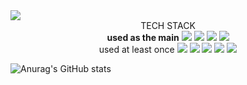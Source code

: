 
<!--
**jinyongyun/jinyongyun** is a ✨ _special_ ✨ repository because its `README.md` (this file) appears on your GitHub profile.

Here are some ideas to get you started:

- 🔭 I’m currently working on ...
- 🌱 I’m currently learning ...
- 👯 I’m looking to collaborate on ...
- 🤔 I’m looking for help with ...
- 💬 Ask me about ...
- 📫 How to reach me: ...
- 😄 Pronouns: ...
- ⚡ Fun fact: ...
-->


<img src="https://user-images.githubusercontent.com/102133961/167402745-2f2045c3-c0ce-4ed8-9297-80782d4ff4bd.jpg" style="width=100% height=300px">
<div style="text-align:center">
  TECH STACK<br>
  <b>used as the main</b>
<img src="https://img.shields.io/badge/JAVA-#22FF6B?style=for-the-badge&logo=Java&logoColor=black">
  <img src="https://img.shields.io/badge/Java-#22FF6B?style=flat-square&logo=Java&logoColor=black"/>
  <img src="https://img.shields.io/badge/C++-#FFFB00?style=for-the-badge&logo=C++&logoColor=black">
  <img src="https://img.shields.io/badge/Swift-#B32525?style=for-the-badge&logo=Swift&logoColor=black"><br>
  used at least once
    <img src="https://img.shields.io/badge/C-#94923E?style=for-the-badge&logo=C&logoColor=black">
    <img src="https://img.shields.io/badge/C-#ABAA97?style=for-the-badge&logo=HTML5&logoColor=black">
    <img src="https://img.shields.io/badge/C-#FAEF34?style=for-the-badge&logo=CSS3=black">
    <img src="https://img.shields.io/badge/C-#8C454B?style=for-the-badge&logo=JavaScript&logoColor=black">
  <img src="https://img.shields.io/badge/C-#3C6C85?style=for-the-badge&logo=MySQL&logoColor=black">
 </div> 

![Anurag's GitHub stats](https://github-readme-stats.vercel.app/api?username=jinyongyun&show_icons=true&theme=solarized-light)
